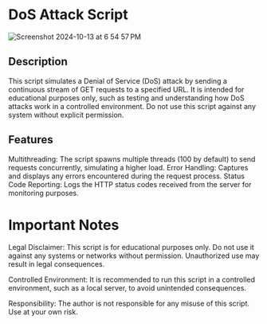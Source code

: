 DoS Attack Script
====================

![Screenshot 2024-10-13 at 6 54 57 PM](https://github.com/user-attachments/assets/d63d3f44-30f3-463d-a984-afaf40dc9984)


Description
-----------
This script simulates a Denial of Service (DoS) attack by sending a continuous stream of GET requests to a specified URL. It is intended for educational purposes only, such as testing and understanding how DoS attacks work in a controlled environment. Do not use this script against any system without explicit permission.

Features
----------
Multithreading: The script spawns multiple threads (100 by default) to send requests concurrently, simulating a higher load.
Error Handling: Captures and displays any errors encountered during the request process.
Status Code Reporting: Logs the HTTP status codes received from the server for monitoring purposes.


Important Notes
===============
Legal Disclaimer: This script is for educational purposes only. Do not use it against any systems or networks without permission. Unauthorized use may result in legal consequences.

Controlled Environment: It is recommended to run this script in a controlled environment, such as a local server, to avoid unintended consequences.

Responsibility: The author is not responsible for any misuse of this script. Use at your own risk.
